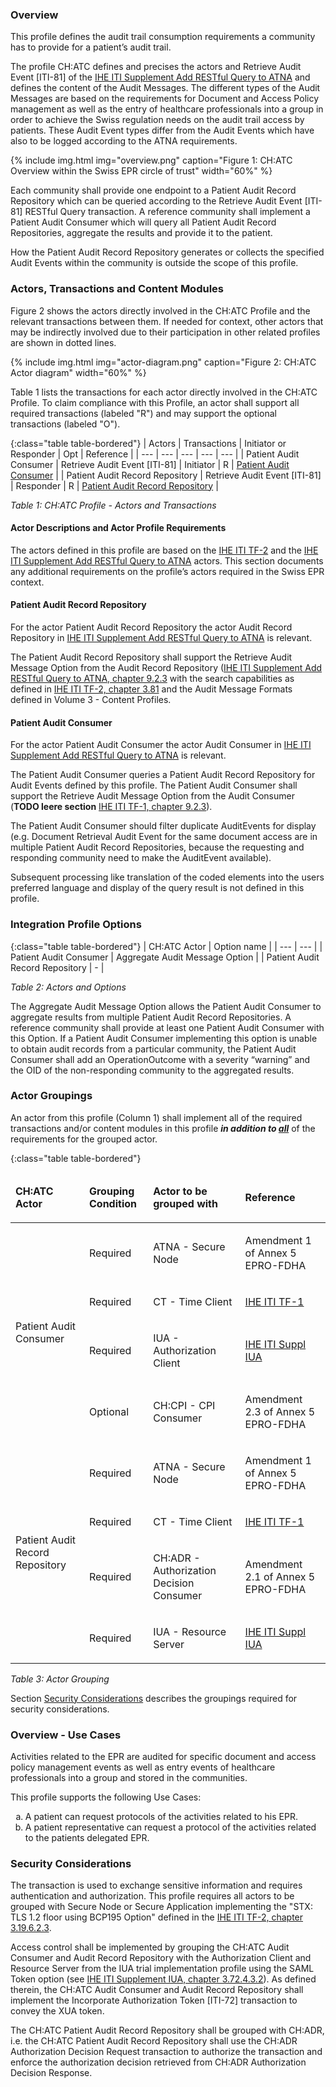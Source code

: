 ### Overview

This profile defines the audit trail consumption requirements a community has to provide for a patient’s audit trail.

The profile CH:ATC defines and precises the actors and Retrieve Audit Event [ITI-81] of the [IHE ITI Supplement Add RESTful Query to ATNA](https://www.ihe.net/uploadedFiles/Documents/ITI/IHE_ITI_Suppl_RESTful-ATNA.pdf) and defines the content of the Audit Messages. The different types of the Audit Messages are based on the requirements for Document and Access Policy management as well as the entry of healthcare professionals into a group in order to achieve the Swiss regulation needs on the audit trail access by patients. These Audit Event types differ from the Audit Events which have also to be logged according to the ATNA requirements.

{% include img.html img="overview.png" caption="Figure 1: CH:ATC Overview within the Swiss EPR circle of trust" width="60%" %}

Each community shall provide one endpoint to a Patient Audit Record Repository which can be queried according to the Retrieve Audit Event [ITI-81] RESTful Query transaction. A reference community shall implement a Patient Audit Consumer which will query all Patient Audit Record Repositories, aggregate the results and provide it to the patient.

How the Patient Audit Record Repository generates or collects the specified Audit Events within the community is outside the scope of this profile.


### Actors, Transactions and Content Modules
Figure 2 shows the actors directly involved in the CH:ATC Profile and the relevant transactions between them. If needed for context, other actors that may be indirectly involved due to their participation in other related profiles are shown in dotted lines.

{% include img.html img="actor-diagram.png" caption="Figure 2: CH:ATC Actor diagram" width="60%" %}

Table 1 lists the transactions for each actor directly involved in the CH:ATC Profile. To claim compliance with this Profile, an actor shall support all required transactions (labeled "R") and may support the optional transactions (labeled "O").

{:class="table table-bordered"}
| Actors | Transactions | Initiator or Responder | Opt | Reference |
| --- | --- | --- | --- | --- |
| Patient Audit Consumer | Retrieve Audit Event [ITI-81] | Initiator | R | [Patient Audit Consumer](#patient-audit-consumer) |
| Patient Audit Record Repository | Retrieve Audit Event [ITI-81] | Responder | R | [Patient Audit Record Repository](#patient-audit-record-repository) |

_Table 1: CH:ATC Profile - Actors and Transactions_

#### Actor Descriptions and Actor Profile Requirements

The actors defined in this profile are based on the [IHE ITI TF-2](https://profiles.ihe.net/ITI/TF/Volume2/index.html) and the [IHE ITI Supplement Add RESTful Query to ATNA](https://www.ihe.net/uploadedFiles/Documents/ITI/IHE_ITI_Suppl_RESTful-ATNA.pdf) actors. This section documents any additional requirements on the profile’s actors required in the Swiss EPR context.

#### Patient Audit Record Repository

For the actor Patient Audit Record Repository the actor Audit Record Repository in [IHE ITI Supplement Add RESTful Query to ATNA](https://www.ihe.net/uploadedFiles/Documents/ITI/IHE_ITI_Suppl_RESTful-ATNA_Rev3-3_TI_2021-07-02.pdf) is relevant.

The Patient Audit Record Repository shall support the Retrieve Audit Message Option from the Audit Record Repository ([IHE ITI Supplement Add RESTful Query to ATNA, chapter 9.2.3]([https://profiles.ihe.net/ITI/TF/Volume1/ch-9.html#9.2.3](https://www.ihe.net/uploadedFiles/Documents/ITI/IHE_ITI_Suppl_RESTful-ATNA_Rev3-3_TI_2021-07-02.pdf)) with the search capabilities as defined in [IHE ITI TF-2, chapter 3.81](https://profiles.ihe.net/ITI/TF/Volume2/ITI-81.html) and the Audit Message Formats defined in Volume 3 - Content Profiles.

#### Patient Audit Consumer

For the actor Patient Audit Consumer the actor Audit Consumer in [IHE ITI Supplement Add RESTful Query to ATNA](https://www.ihe.net/uploadedFiles/Documents/ITI/IHE_ITI_Suppl_RESTful-ATNA.pdf) is relevant.

The Patient Audit Consumer queries a Patient Audit Record Repository for Audit Events defined by this profile. The Patient Audit Consumer shall support the Retrieve Audit Message Option from the Audit Consumer (**TODO leere section** [IHE ITI TF-1, chapter 9.2.3](https://profiles.ihe.net/ITI/TF/Volume1/ch-9.html#9.2.3)).

The Patient Audit Consumer should filter duplicate AuditEvents for display (e.g. Document Retrieval Audit Event for the same document access are in multiple Patient Audit Record Repositories, because the requesting and responding community need to make the AuditEvent available).

Subsequent processing like translation of the coded elements into the users preferred language and display of the query result is not defined in this profile.


### Integration Profile Options

{:class="table table-bordered"}
| CH:ATC Actor | Option name |
| --- | --- |
| Patient Audit Consumer | Aggregate Audit Message Option |
| Patient Audit Record Repository | - |

_Table 2: Actors and Options_

The Aggregate Audit Message Option allows the Patient Audit Consumer to aggregate results from multiple Patient Audit Record Repositories. A reference community shall provide at least one Patient Audit Consumer with this Option. If a Patient Audit Consumer implementing this option is unable to obtain audit records from a particular community, the Patient Audit Consumer shall add an OperationOutcome with a severity “warning” and the OID of the non-responding community to the aggregated results.


### Actor Groupings

An actor from this profile (Column 1) shall implement all of the required transactions and/or content modules in this profile <i><strong>in addition to <u>all</u></strong></i> of the requirements for the grouped actor.

{:class="table table-bordered"}
<table>
	<thead>
		<tr>
			<td>
				<p><strong>CH:ATC Actor</strong></p>
			</td>
			<td>
				<p><strong>Grouping Condition</strong></p>
			</td>
			<td>
				<p><strong>Actor to be grouped with</strong></p>
			</td>
			<td>
				<p><strong>Reference</strong></p>
			</td>
		</tr>
	</thead>
	<tbody>
		<tr>
			<td rowspan="4">
				<p>Patient Audit Consumer</p>
			</td>
			<td>
				<p>Required</p>
			</td>
			<td>
				<p>ATNA - Secure Node</p>
			</td>
			<td>
				<p>Amendment 1 of Annex 5 EPRO-FDHA</p>
			</td>
		</tr>
		<tr>
			<td>
				<p>Required</p>
			</td>
			<td>
				<p>CT - Time Client</p>
			</td>
			<td>
				<p><a href="https://profiles.ihe.net/ITI/TF/Volume1/index.html">IHE ITI TF-1</a></p>
			</td>
		</tr>
		<tr>
			<td>
				<p>Required</p>
			</td>
			<td>
				<p>IUA - Authorization Client</p>
			</td>
			<td>
				<p><a href="https://profiles.ihe.net/ITI/IUA/index.html">IHE ITI Suppl IUA</a></p>
			</td>
		</tr>
		<tr>
			<td>
				<p>Optional</p>
			</td>
			<td>
				<p>CH:CPI - CPI Consumer</p>
			</td>
			<td>
				<p>Amendment 2.3 of Annex 5 EPRO-FDHA</p>
			</td>
		</tr>
		<tr>
			<td rowspan="4">
				<p>Patient Audit Record Repository</p>
			</td>
			<td>
				<p>Required</p>
			</td>
			<td>
				<p>ATNA - Secure Node</p>
			</td>
			<td>
				<p>Amendment 1 of Annex 5 EPRO-FDHA</p>
			</td>
		</tr>
		<tr>
			<td>
				<p>Required</p>
			</td>
			<td>
				<p>CT - Time Client</p>
			</td>
			<td>
				<p><a href="https://profiles.ihe.net/ITI/TF/Volume1/index.html">IHE ITI TF-1</a></p>
			</td>
		</tr>
		<tr>
			<td>
				<p>Required</p>
			</td>
			<td>
				<p>CH:ADR - Authorization Decision Consumer</p>
			</td>
			<td>
				<p>Amendment 2.1 of Annex 5 EPRO-FDHA</p>
			</td>
		</tr>
		<tr>
			<td>
				<p>Required</p>
			</td>
			<td>
				<p>IUA - Resource Server</p>
			</td>
			<td>
				<p><a href="https://profiles.ihe.net/ITI/IUA/index.html">IHE ITI Suppl IUA</a></p>
			</td>
		</tr>
	</tbody>
</table>

_Table 3: Actor Grouping_

Section [Security Considerations](#security-considerations) describes the groupings required for security considerations.


### Overview - Use Cases

Activities related to the EPR are audited for specific document and access policy management events as well as entry events of healthcare professionals into a group and stored in the communities.

This profile supports the following Use Cases:   

<ol type="a">
  <li>A patient can request protocols of the activities related to his EPR.</li>
  <li>A patient representative can request a protocol of the activities related to the patients delegated EPR.</li>
</ol>

### Security Considerations

The transaction is used to exchange sensitive information and requires authentication and authorization. This profile requires all actors to be grouped with Secure Node or Secure Application implementing the "STX: TLS 1.2 floor using BCP195 Option" defined in the [IHE ITI TF-2, chapter 3.19.6.2.3](https://profiles.ihe.net/ITI/TF/Volume2/ITI-19.html#3.19.6.2.3).

Access control shall be implemented by grouping the CH:ATC Audit Consumer and Audit Record Repository with the Authorization Client and Resource Server from the IUA trial implementation profile using the SAML Token option (see [IHE ITI Supplement IUA, chapter 3.72.4.3.2](https://profiles.ihe.net/ITI/IUA/index.html#372432-saml-token-option)). As defined therein, the CH:ATC Audit Consumer and Audit Record Repository shall implement the Incorporate Authorization Token [ITI-72] transaction to convey the XUA token.

The CH:ATC Patient Audit Record Repository shall be grouped with CH:ADR, i.e. the CH:ATC Patient Audit Record Repository shall use the CH:ADR Authorization Decision Request transaction to authorize the transaction and enforce the authorization decision retrieved from CH:ADR Authorization Decision Response.
